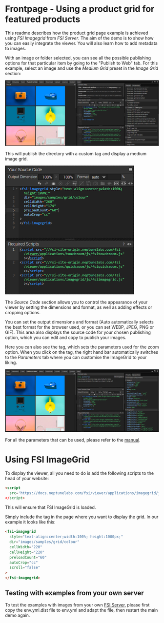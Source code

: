 # Frontpage - Using a product grid for featured products

This readme describes how the product grid page example is achieved using _FSI Imagegrid_ from _FSI Server_.
The aim of the demo is to show how you can easily integrate the viewer.
You will also learn how to add metadata to images.

With an image or folder selected, you can see all the possible publishing options for that particular item by going to the "Publish to Web" tab.
For this example, select an image and use the _Medium Grid_ preset in the _Image Grid_ section:

![Config Image](readme-grid-1.png)

This will publish the directory with a custom <fsi-imagegrid> tag and display a medium image grid.

![Config Image](readme-grid-2.png)

The _Source Code_ section allows you to control the appearance of your viewer by setting the dimensions and format, as well as adding effects or cropping options.

You can set the output dimensions and format (Auto automatically selects the best format for the browser used, or you can set WEBP, JPEG, PNG or GIF).
This area also displays the source code for your chosen publishing option, which you can edit and copy to publish your images.

Here you can also see the <fsi-imagegrid> tag, which sets the parameters used for the zoom option.
When you click on the tag, the right hand bar automatically switches to the _Parameters_ tab where you can customise the ImageGrid to your liking.

![Config Image](readme-grid-3.png)

For all the parameters that can be used, please refer to the [manual](https://docs.neptunelabs.com/fsi-viewer/latest/fsi-imagegrid).

# Using FSI ImageGrid

To display the viewer, all you need to do is add the following scripts to the head of your website:

```html
<script
  src='https://docs.neptunelabs.com/fsi/viewer/applications/imagegrid/js/fsiimagegrid.js'
</script>
```

This will ensure that FSI ImageGrid is loaded.

Simply include the <fsi-imagegrid> tag in the page where you want to display the grid.
In our example it looks like this:

```html
<fsi-imagegrid
  style="text-align:center;width:100%; height:1000px;"
  dir="images/samples/grid/colour"
  cellWidth="220"
  cellHeight="220"
  preloadCount="60"
  autoCrop="cc"
  scroll="false"
>
</fsi-imagegrid>
```

## Testing with examples from your own server

To test the examples with images from your own [FSI Server](https://www.neptunelabs.com/fsi-server/), please first copy the env.yml.dist file to env.yml and adapt the file, then restart the main demo again.
